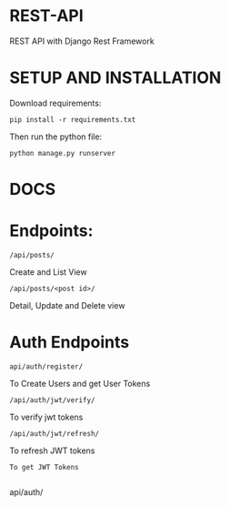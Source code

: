# REST-API
REST API with Django Rest Framework 

# SETUP AND INSTALLATION 

Download requirements:
```
pip install -r requirements.txt
```
Then run the python file:
```
python manage.py runserver 
```

# DOCS 

# Endpoints:

```
/api/posts/
```
Create and List View

```
/api/posts/<post id>/
```
Detail, Update and Delete view

# Auth Endpoints 
```
api/auth/register/
```

To Create Users and get User Tokens 

```
/api/auth/jwt/verify/
```
To verify jwt tokens 

```
/api/auth/jwt/refresh/
```
To refresh JWT tokens 

```
To get JWT Tokens 


```
api/auth/
